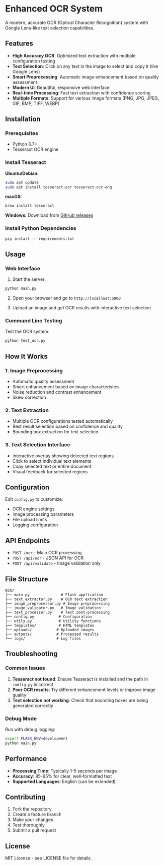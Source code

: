 # Enhanced OCR System

A modern, accurate OCR (Optical Character Recognition) system with Google Lens-like text selection capabilities.

## Features

- **High Accuracy OCR**: Optimized text extraction with multiple configuration testing
- **Text Selection**: Click on any text in the image to select and copy it (like Google Lens)
- **Smart Preprocessing**: Automatic image enhancement based on quality assessment
- **Modern UI**: Beautiful, responsive web interface
- **Real-time Processing**: Fast text extraction with confidence scoring
- **Multiple Formats**: Support for various image formats (PNG, JPG, JPEG, GIF, BMP, TIFF, WEBP)

## Installation

### Prerequisites

- Python 3.7+
- Tesseract OCR engine

### Install Tesseract

**Ubuntu/Debian:**
```bash
sudo apt update
sudo apt install tesseract-ocr tesseract-ocr-eng
```

**macOS:**
```bash
brew install tesseract
```

**Windows:**
Download from [GitHub releases](https://github.com/UB-Mannheim/tesseract/wiki)

### Install Python Dependencies

```bash
pip install -r requirements.txt
```

## Usage

### Web Interface

1. Start the server:
```bash
python main.py
```

2. Open your browser and go to `http://localhost:5000`

3. Upload an image and get OCR results with interactive text selection

### Command Line Testing

Test the OCR system:
```bash
python test_ocr.py
```

## How It Works

### 1. Image Preprocessing
- Automatic quality assessment
- Smart enhancement based on image characteristics
- Noise reduction and contrast enhancement
- Skew correction

### 2. Text Extraction
- Multiple OCR configurations tested automatically
- Best result selection based on confidence and quality
- Bounding box extraction for text selection

### 3. Text Selection Interface
- Interactive overlay showing detected text regions
- Click to select individual text elements
- Copy selected text or entire document
- Visual feedback for selected regions

## Configuration

Edit `config.py` to customize:
- OCR engine settings
- Image processing parameters
- File upload limits
- Logging configuration

## API Endpoints

- `POST /ocr` - Main OCR processing
- `POST /api/ocr` - JSON API for OCR
- `POST /api/validate` - Image validation only

## File Structure

```
OCR/
├── main.py              # Flask application
├── text_extractor.py    # OCR text extraction
├── image_preprocessor.py # Image preprocessing
├── image_validator.py   # Image validation
├── text_processor.py    # Text post-processing
├── config.py           # Configuration
├── utils.py            # Utility functions
├── templates/          # HTML templates
├── uploads/           # Uploaded images
├── outputs/           # Processed results
└── logs/              # Log files
```

## Troubleshooting

### Common Issues

1. **Tesseract not found**: Ensure Tesseract is installed and the path in `config.py` is correct
2. **Poor OCR results**: Try different enhancement levels or improve image quality
3. **Text selection not working**: Check that bounding boxes are being generated correctly

### Debug Mode

Run with debug logging:
```bash
export FLASK_ENV=development
python main.py
```

## Performance

- **Processing Time**: Typically 1-5 seconds per image
- **Accuracy**: 85-95% for clear, well-formatted text
- **Supported Languages**: English (can be extended)

## Contributing

1. Fork the repository
2. Create a feature branch
3. Make your changes
4. Test thoroughly
5. Submit a pull request

## License

MIT License - see LICENSE file for details.